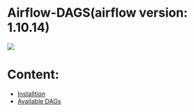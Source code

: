 # Airflow-DAGS(airflow version: 1.10.14)
![](./repo-img.png)

# Content:
- [Installtion](./docs/Airflow-installation.md)
- [Available DAGs](./docs/README.md)
